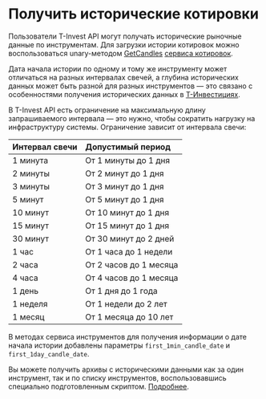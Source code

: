 # Получить исторические котировки

Пользователи T-Invest API могут получать исторические рыночные данные по
инструментам. Для загрузки истории котировок можно воспользоваться unary-методом 
[GetCandles](#getcandles) [сервиса котировок](/investAPI/head-marketdata). 

Дата начала истории по одному и тому же инструменту может отличаться на разных интервалах свечей, а глубина исторических данных может быть разной для разных инструментов — это связано с особенностями получения исторических данных в [Т-Инвестициях](https://www.tbank.ru/invest/).

В T-Invest API есть ограничение на максимальную длину запрашиваемого интервала — это нужно, чтобы сократить нагрузку на инфраструктуру системы. Ограничение зависит от интервала свечи: 

| Интервал свечи | Допустимый период      |
| :------------- | :-------------------- |
| 1 минута       | От 1 минуты до 1 дня   |
| 2 минуты       | От 2 минут до 1 дня   |
| 3 минуты       | От 3 минут до 1 дня   |
| 5 минут        | От 5 минут до 1 дня   |
| 10 минут        | От 10 минут до 1 дня   |
| 15 минут       | От 15 минут до 1 дня  |
| 30 минут       | От 30 минут до 2 дней  |
| 1 час          | От 1 часа до 1 недели |
| 2 часа        | От 2 часов до 1 месяца    |
| 4 часа         | От 4 часов до 1 месяца    |
| 1 день         | От 1 дня до 1 года    |
| 1 неделя         | От 1 недели до 2 лет   |
| 1 месяц         | От 1 месяца до 10 лет    |

В методах сервиса инструментов для получения информации о дате начала истории добавлены параметры `first_1min_candle_date` и `first_1day_candle_date`.

Вы можете получить архивы с историческими данными как за один инструмент, так и по списку инструментов, воспользовавшись специально подготовленным скриптом. [Подробнее](/investAPI/get_history).